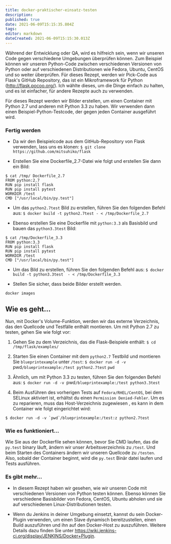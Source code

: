 ```yaml
---
title: docker-praktischer-einsatz-testen
description: 
published: true
date: 2021-06-09T15:15:35.804Z
tags: 
editor: markdown
dateCreated: 2021-06-09T15:15:30.013Z
---
```


Während der Entwicklung oder QA, wird es hilfreich sein, wenn wir unseren Code gegen verschiedene Umgebungen überprüfen können. Zum Beispiel können wir unseren Python-Code zwischen verschiedenen Versionen von Python oder auf verschiedenen Distributionen wie Fedora, Ubuntu, CentOS und so weiter überprüfen. Für dieses Rezept, werden wir Pick-Code aus Flask's GitHub Repository, das ist ein Mikroframework für Python (http://flask.pocoo.org/). Ich wählte dieses, um die Dinge einfach zu halten, und es ist einfacher, für andere Rezepte auch zu verwenden.

Für dieses Rezept werden wir Bilder erstellen, um einen Container mit Python 2.7 und anderen mit Python 3.3 zu haben. Wir verwenden dann einen Beispiel-Python-Testcode, der gegen jeden Container ausgeführt wird.

### Fertig werden

* Da wir den Beispielcode aus dem GitHub-Repository von Flask verwenden, lass uns es klonen:
`$ git clone https://github.com/mitsuhiko/flask`

* Erstellen Sie eine Dockerfile_2.7-Datei wie folgt und erstellen Sie dann ein Bild:
```
$ cat /tmp/ Dockerfile_2.7
FROM python:2.7 
RUN pip install flask 
RUN pip install pytest 
WORKDIR /test 
CMD ["/usr/local/bin/py.test"] 
```

* Um das `python2.7test` Bild zu erstellen, führen Sie den folgenden Befehl aus:
`$ docker build -t python2.7test - < /tmp/Dockerfile_2.7`

* Ebenso erstellen Sie eine Dockerfile mit `python:3.3` als Basisbild und bauen das `python3.3test` Bild:
```
$ cat /tmp/Dockerfile_3.3
FROM python:3.3 
RUN pip install flask 
RUN pip install pytest 
WORKDIR /test 
CMD ["/usr/local/bin/py.test"]
```

* Um das Bild zu erstellen, führen Sie den folgenden Befehl aus:
`$ docker build -t python3.3test  - < /tmp/Dockerfile_3.3`

* Stellen Sie sicher, dass beide Bilder erstellt werden.

`docker images`


## Wie es geht…

Nun, mit Docker's Volume-Funktion, werden wir das externe Verzeichnis, das den Quellcode und Testfälle enthält montieren. Um mit Python 2.7 zu testen, gehen Sie wie folgt vor:

1. Gehen Sie zu dem Verzeichnis, das die Flask-Beispiele enthält:
`$ cd /tmp/flask/examples/`

2. Starten Sie einen Container mit dem `python2.7` Testbild und montieren Sie `blueprintexample` unter `/test`:
`$ docker run -d -v `pwd`/blueprintexample:/test python2.7test`
`pwd`

3. Ähnlich, um mit Python 3.3 zu testen, führen Sie den folgenden Befehl aus:
`$ docker run -d -v `pwd`/blueprintexample:/test python3.3test`

4. Beim Ausführen des vorherigen Tests auf `Fedora/RHEL/CentOS`, bei dem SELinux aktiviert ist, erhältst du einen `Permission Denied-Fehler`. Um es zu reparieren, muss das Host-Verzeichnis zugewiesen , es kann in dem Container wie folgt eingerichtet wird:
```
$ docker run -d -v `pwd`/blueprintexample:/test:z python2.7test
```

### Wie es funktioniert…

Wie Sie aus der Dockerfile sehen können, bevor Sie CMD laufen, das die `py.test` binary läuft, ändern wir unser Arbeitsverzeichnis zu `/test`. Und beim Starten des Containers ändern wir unseren Quellcode zu `/testen`. Also, sobald der Container beginnt, wird die `py.test` Binär datei laufen und Tests ausführen.

### Es gibt mehr…

* In diesem Rezept haben wir gesehen, wie wir unseren Code mit verschiedenen Versionen von Python testen können. Ebenso können Sie verschiedene Basisbilder von Fedora, CentOS, Ubuntu abholen und sie auf verschiedenen Linux-Distributionen testen.

* Wenn du Jenkins in deiner Umgebung einsetzt, kannst du sein Docker-Plugin verwenden, um einen Slave dynamisch bereitzustellen, einen Build auszuführen und ihn auf den Docker-Host zu auszuführen. Weitere Details dazu finden Sie unter https://wiki.jenkins-ci.org/display/JENKINS/Docker+Plugin.

